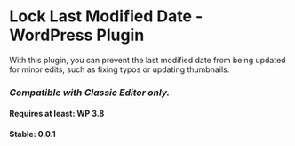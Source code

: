 # Lock Last Modified Date - WordPress Plugin

With this plugin, you can prevent the last modified date from being updated for minor edits, such as fixing typos or updating thumbnails.

### <em>Compatible with Classic Editor only.</em>

#### Requires at least: WP 3.8
#### Stable: 0.0.1